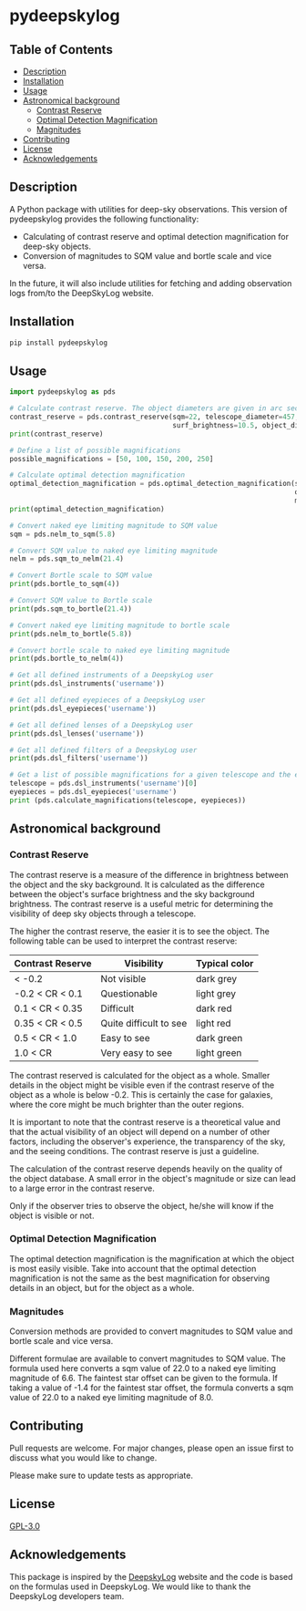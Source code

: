 # pydeepskylog

## Table of Contents

- [Description](#description)
- [Installation](#installation)
- [Usage](#usage)
- [Astronomical background](#astronomical-background)
  - [Contrast Reserve](#contrast-reserve)
  - [Optimal Detection Magnification](#optimal-detection-magnification)
  - [Magnitudes](#magnitudes)
- [Contributing](#contributing)
- [License](#license)
- [Acknowledgements](#acknowledgements)

## Description

A Python package with utilities for deep-sky observations.
This version of pydeepskylog provides the following functionality:

+ Calculating of contrast reserve and optimal detection magnification for deep-sky objects.
+ Conversion of magnitudes to SQM value and bortle scale and vice versa.

In the future, it will also include utilities for fetching and adding observation logs from/to the DeepSkyLog website.

## Installation

```bash
pip install pydeepskylog
```

## Usage

```python
import pydeepskylog as pds

# Calculate contrast reserve. The object diameters are given in arc seconds.
contrast_reserve = pds.contrast_reserve(sqm=22, telescope_diameter=457, magnification=118, magnitude=11,
                                        surf_brightness=10.5, object_diameter1=600, object_diameter2=600)
print(contrast_reserve)

# Define a list of possible magnifications
possible_magnifications = [50, 100, 150, 200, 250]

# Calculate optimal detection magnification
optimal_detection_magnification = pds.optimal_detection_magnification(sqm=22, telescope_diameter=457, magnitude=11,
                                                                      object_diameter1=600, object_diameter2=600,
                                                                      magnifications=possible_magnifications)
print(optimal_detection_magnification)

# Convert naked eye limiting magnitude to SQM value
sqm = pds.nelm_to_sqm(5.8)

# Convert SQM value to naked eye limiting magnitude
nelm = pds.sqm_to_nelm(21.4)

# Convert Bortle scale to SQM value
print(pds.bortle_to_sqm(4))

# Convert SQM value to Bortle scale
print(pds.sqm_to_bortle(21.4))

# Convert naked eye limiting magnitude to bortle scale
print(pds.nelm_to_bortle(5.8))

# Convert bortle scale to naked eye limiting magnitude
print(pds.bortle_to_nelm(4))

# Get all defined instruments of a DeepskyLog user
print(pds.dsl_instruments('username'))

# Get all defined eyepieces of a DeepskyLog user
print(pds.dsl_eyepieces('username'))

# Get all defined lenses of a DeepskyLog user
print(pds.dsl_lenses('username'))

# Get all defined filters of a DeepskyLog user
print(pds.dsl_filters('username'))

# Get a list of possible magnifications for a given telescope and the eyepieces as defined in DeepskyLog
telescope = pds.dsl_instruments('username')[0]
eyepieces = pds.dsl_eyepieces('username')
print (pds.calculate_magnifications(telescope, eyepieces))
```

## Astronomical background

### Contrast Reserve

The contrast reserve is a measure of the difference in brightness between the object and the sky background. It is calculated as the difference between the object's surface brightness and the sky background brightness. The contrast reserve is a useful metric for determining the visibility of deep sky objects through a telescope.

The higher the contrast reserve, the easier it is to see the object.  The following table can be used to interpret the contrast reserve:


| Contrast Reserve | Visibility             | Typical color |
|------------------|------------------------|---------------|
| < -0.2           | Not visible            | dark grey     |
| -0.2 < CR < 0.1  | Questionable           | light grey    |
| 0.1 < CR < 0.35  | Difficult              | dark red      |
| 0.35 < CR < 0.5  | Quite difficult to see | light red     |
| 0.5 < CR < 1.0   | Easy to see            | dark green    |
| 1.0 < CR         | Very easy to see       | light green   |

The contrast reserved is calculated for the object as a whole.  Smaller details in the object might be visible even if the contrast reserve of the object as a whole is below -0.2.  This is certainly the case for galaxies, where the core might be much brighter than the outer regions.

It is important to note that the contrast reserve is a theoretical value and that the actual visibility of an object will depend on a number of other factors, including the observer's experience, the transparency of the sky, and the seeing conditions.  The contrast reserve is just a guideline.

The calculation of the contrast reserve depends heavily on the quality of the object database.  A small error in the object's magnitude or size can lead to a large error in the contrast reserve.

Only if the observer tries to observe the object, he/she will know if the object is visible or not.

### Optimal Detection Magnification

The optimal detection magnification is the magnification at which the object is most easily visible.
Take into account that the optimal detection magnification is not the same as the best magnification for observing details in an object, but for the object as a whole.

### Magnitudes

Conversion methods are provided to convert magnitudes to SQM value and bortle scale and vice versa.

Different formulae are available to convert magnitudes to SQM value.  The formula used here converts a sqm value of 22.0 to a naked eye limiting magnitude of 6.6.  The faintest star offset can be given to the formula.  If taking a value of -1.4 for the faintest star offset, the formula converts a sqm value of 22.0 to a naked eye limiting magnitude of 8.0.

## Contributing

Pull requests are welcome. For major changes, please open an issue first to discuss what you would like to change.

Please make sure to update tests as appropriate.

## License

[GPL-3.0](https://choosealicense.com/licenses/gpl-3.0/)

## Acknowledgements

This package is inspired by the [DeepskyLog](https://www.deepskylog.org/) website and the code is based on the formulas used in DeepskyLog.  We would like to thank the DeepskyLog developers team.
